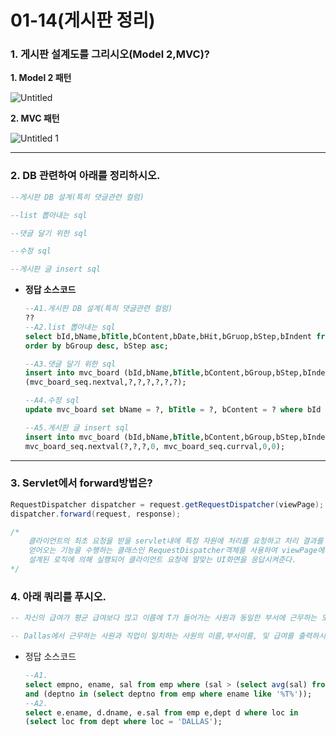 # 01-14(게시판 정리)

### 1. 게시판 설계도를 그리시오(Model 2,MVC)?

 **1. Model 2 패턴**

![Untitled](https://user-images.githubusercontent.com/75012998/104706621-b16a2d00-575e-11eb-83e7-f2539afc7cc7.png)

**2. MVC 패턴**

![Untitled 1](https://user-images.githubusercontent.com/75012998/104706630-b29b5a00-575e-11eb-9332-b64e28165c2b.png)

---

### 2. DB 관련하여 아래를 정리하시오.

```sql
--게시판 DB 설계(특히 댓글관련 컬럼)

--list 뽑아내는 sql

--댓글 달기 위한 sql

--수정 sql

--게시판 글 insert sql
```

- **정답 소스코드**

    ```sql
    --A1.게시판 DB 설계(특히 댓글관련 컬럼)
    ??
    --A2.list 뽑아내는 sql
    select bId,bName,bTitle,bContent,bDate,bHit,bGruop,bStep,bIndent from mvc_board
    order by bGroup desc, bStep asc;

    --A3.댓글 달기 위한 sql
    insert into mvc_board (bId,bName,bTitle,bContent,bGroup,bStep,bIndent) value
    (mvc_board_seq.nextval,?,?,?,?,?,?);

    --A4.수정 sql
    update mvc_board set bName = ?, bTitle = ?, bContent = ? where bId = ?;

    --A5.게시판 글 insert sql
    insert into mvc_board (bId,bName,bTitle,bContent,bGroup,bStep,bIndent) value
    mvc_board_seq.nextval(?,?,?,0, mvc_board_seq.currval,0,0);
    ```

---

### 3. Servlet에서 forward방법은?

```java
RequestDispatcher dispatcher = request.getRequestDispatcher(viewPage);
dispatcher.forward(request, response);

/*
	클라이언트의 최초 요청을 받을 servlet내에 특정 자원에 처리를 요청하고 처리 결과를 
	얻어오는 기능을 수행하는 클래스인 RequestDispatcher객체를 사용하여 viewPage에서 요청받은 것을
	설계된 로직에 의해 실행되어 클라이언트 요청에 알맞는 UI화면을 응답시켜준다.
*/
```

### 4. 아래 쿼리를 푸시오.

```sql
-- 자신의 급여가 평균 급여보다 많고 이름에 T가 들어가는 사원과 동일한 부서에 근무하는 모든 사원의 사원 번호, 이름 및 급여를 출력하라.

-- Dallas에서 근무하는 사원과 직업이 일치하는 사원의 이름,부서이름, 및 급여를 출력하시오
```

- 정답 소스코드

    ```sql
    --A1.
    select empno, ename, sal from emp where (sal > (select avg(sal) from emp))
    and (deptno in (select deptno from emp where ename like '%T%'));
    --A2.
    select e.ename, d.dname, e.sal from emp e,dept d where loc in
    (select loc from dept where loc = 'DALLAS');
    ```
